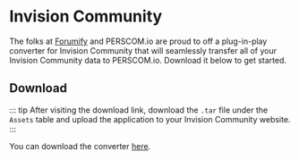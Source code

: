 # Invision Community

The folks at [Forumify](https://forumify.net) and PERSCOM.io are proud to off a plug-in-play converter for Invision Community that will
seamlessly transfer all of your Invision Community data to PERSCOM.io. Download it below to get started.

## Download

<!-- prettier-ignore -->
::: tip
After visiting the download link, download the `.tar` file under the `Assets` table and upload the application to your Invision Community website.
:::

You can download the converter [here](https://github.com/forumify/perscom-migrator/releases/tag/1.0.0).
